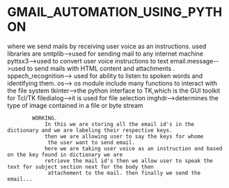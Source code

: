 # GMAIL_AUTOMATION_USING_PYTHON

where we send mails by receiving user voice as an instructions.
used libraries are
    smtplib-->used for sending mail to any internet machine
    pyttsx3-->used to convert user voice instructions to text
    email.message-->used to send mails with HTML content and attachments .
    sppech_recognition--> used for ability to listen to  spoken words and identifying them.
    os--> os module include many functions to interact with the file system
    tkinter-->the python interface to TK,which is the GUI toolkit for Tcl/TK
    filedialog-->it is used for file selection
    imghdr-->determines the type of image contained in a file or byte stream

            WORKING.
                In this we are storing all the email id's in the dictionary and we are labeling their respective keys.
                then we are allowing user to say the keys for whome
                 the user want to send email.
                here we are taking user voice as an instruction and based on the key found in dictionary we are
                retrieve the mail id's then we allow user to speak the text for subject section next for the body then
                 attachement to the mail. then finally we send the email...

